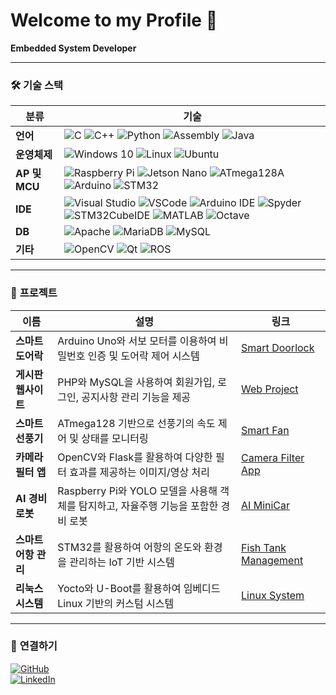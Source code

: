 # Welcome to my Profile 👋

**Embedded System Developer**

---

### 🛠️ **기술 스택**

| **분류**       | **기술**                                                                 |
|-----------------|-------------------------------------------------------------------------|
| **언어**       | ![C](https://img.shields.io/badge/-C-blue) ![C++](https://img.shields.io/badge/-C++-blue) ![Python](https://img.shields.io/badge/-Python-yellow) ![Assembly](https://img.shields.io/badge/-Assembly-lightgrey) ![Java](https://img.shields.io/badge/-Java-orange) |
| **운영체제**   | ![Windows 10](https://img.shields.io/badge/-Windows_10-blue) ![Linux](https://img.shields.io/badge/-Linux-orange) ![Ubuntu](https://img.shields.io/badge/-Ubuntu-red) |
| **AP 및 MCU**  | ![Raspberry Pi](https://img.shields.io/badge/-Raspberry_Pi-green) ![Jetson Nano](https://img.shields.io/badge/-Jetson_Nano-green) ![ATmega128A](https://img.shields.io/badge/-ATmega128A-green) ![Arduino](https://img.shields.io/badge/-Arduino-blue) ![STM32](https://img.shields.io/badge/-STM32-blue) |
| **IDE**        | ![Visual Studio](https://img.shields.io/badge/-Visual_Studio-purple) ![VSCode](https://img.shields.io/badge/-VSCode-blue) ![Arduino IDE](https://img.shields.io/badge/-Arduino_IDE-green) ![Spyder](https://img.shields.io/badge/-Spyder-red) ![STM32CubeIDE](https://img.shields.io/badge/-CubeIDE-blue) ![MATLAB](https://img.shields.io/badge/-MATLAB-orange) ![Octave](https://img.shields.io/badge/-Octave-lightblue) |
| **DB**         | ![Apache](https://img.shields.io/badge/-Apache-red) ![MariaDB](https://img.shields.io/badge/-MariaDB-blue) ![MySQL](https://img.shields.io/badge/-MySQL-blue) |
| **기타**       | ![OpenCV](https://img.shields.io/badge/-OpenCV-lightblue) ![Qt](https://img.shields.io/badge/-Qt-green) ![ROS](https://img.shields.io/badge/-ROS-black) |

---

### 📂 **프로젝트**

| 이름 | 설명 | 링크 |
|------|------|------|
| **스마트 도어락** | Arduino Uno와 서보 모터를 이용하여 비밀번호 인증 및 도어락 제어 시스템 | [Smart Doorlock](https://github.com/Kwonsiwoo2/DoorLock) |
| **게시판 웹사이트** | PHP와 MySQL을 사용하여 회원가입, 로그인, 공지사항 관리 기능을 제공 | [Web Project](https://github.com/Kwonsiwoo2/WebServer) |
| **스마트 선풍기** | ATmega128 기반으로 선풍기의 속도 제어 및 상태를 모니터링 | [Smart Fan](https://github.com/Kwonsiwoo2/Fan-Project) |
| **카메라 필터 앱** | OpenCV와 Flask를 활용하여 다양한 필터 효과를 제공하는 이미지/영상 처리 | [Camera Filter App](https://github.com/Kwonsiwoo2/camera_filter_app) |
| **AI 경비로봇** | Raspberry Pi와 YOLO 모델을 사용해 객체를 탐지하고, 자율주행 기능을 포함한 경비 로봇 | [AI MiniCar](https://github.com/Kwonsiwoo2/AI_MiniCar) |
| **스마트 어항 관리** | STM32를 활용하여 어항의 온도와 환경을 관리하는 IoT 기반 시스템 | [Fish Tank Management](https://github.com/Kwonsiwoo2/Fish_Bowl_Project) |
| **리눅스 시스템** | Yocto와 U-Boot를 활용하여 임베디드 Linux 기반의 커스텀 시스템 | [Linux System](https://github.com/Kwonsiwoo2/Linux_System) |

---

### 🔗 **연결하기**

[![GitHub](https://img.shields.io/badge/GitHub-Profile-blue?logo=github)](https://github.com/Kwonsiwoo2)  
[![LinkedIn](https://img.shields.io/badge/LinkedIn-Profile-blue?logo=linkedin)](https://www.linkedin.com/in/%EC%8B%9C%EC%9A%B0-%EA%B6%8C-064765341/)

